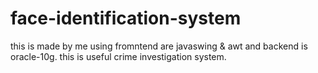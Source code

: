 # face-identification-system
this is made by me using fromntend are javaswing & awt and backend is oracle-10g.
this is useful crime investigation system.
